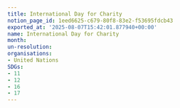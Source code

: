 ```yaml
---
title: International Day for Charity
notion_page_id: 1eed6625-c679-80f8-83e2-f53695fdcb43
exported_at: '2025-08-07T15:42:01.877940+00:00'
name: International Day for Charity
month:
un-resolution: 
organisations:
- United Nations
SDGs:
- 11
- 12
- 16
- 17
---
```


